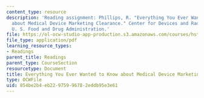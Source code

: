 ```yaml
---
content_type: resource
description: 'Reading assignment: Phillips, R. "Everything You Ever Wanted to Know
  about Medical Device Marketing Clearance." Center for Devices and Radiological Health,
  U. S. Food and Drug Administration.'
file: https://ol-ocw-studio-app-production.s3.amazonaws.com/courses/hst-939-designing-and-sustaining-technology-innovation-for-global-health-practice-spring-2008/854be2b4eb22975996782eddb95e3e61_phillips_fda.pdf
file_type: application/pdf
learning_resource_types:
- Readings
parent_title: Readings
parent_type: CourseSection
resourcetype: Document
title: Everything You Ever Wanted to Know about Medical Device Marketing Clearance
type: OCWFile
uid: 854be2b4-eb22-9759-9678-2eddb95e3e61
---
```

